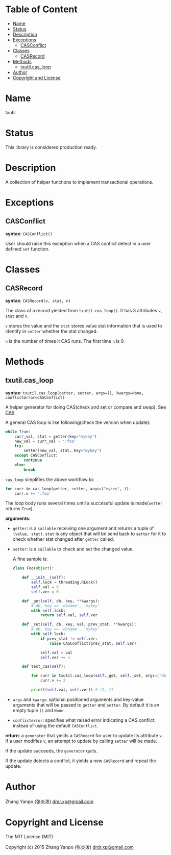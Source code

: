 <!-- START doctoc generated TOC please keep comment here to allow auto update -->
<!-- DON'T EDIT THIS SECTION, INSTEAD RE-RUN doctoc TO UPDATE -->
#   Table of Content

- [Name](#name)
- [Status](#status)
- [Description](#description)
- [Exceptions](#exceptions)
  - [CASConflict](#casconflict)
- [Classes](#classes)
  - [CASRecord](#casrecord)
- [Methods](#methods)
  - [txutil.cas_loop](#txutilcas_loop)
- [Author](#author)
- [Copyright and License](#copyright-and-license)

<!-- END doctoc generated TOC please keep comment here to allow auto update -->


#   Name

txutil

#   Status

This library is considered production ready.

#   Description

A collection of helper functions to implement transactional operations.

#   Exceptions

##  CASConflict

**syntax**:
`CASConflict()`

User should raise this exception when a CAS conflict detect in a user defined
`set` function.


#   Classes

##  CASRecord

**syntax**:
`CASRecord(v, stat, n)`

The class of a record yielded from `txutil.cas_loop()`.
It has 3 attributes `v`, `stat` and `n`.

`v` stores the value and the `stat` stores value stat information that is used
to identify in `setter` whether the stat changed.

`n` is the number of times it CAS runs.
The first time `n` is 0.


#   Methods

##  txutil.cas_loop

**syntax**:
`txutil.cas_loop(getter, setter, args=(), kwargs=None, conflicterror=CASConflict)`

A helper generator for doing CAS(check and set or compare and swap).
See [CAS](https://en.wikipedia.org/wiki/Compare-and-swap)

A general CAS loop is like following(check the version when update):

```python
while True:
    curr_val, stat = getter(key="mykey")
    new_val = curr_val + ':foo'
    try:
        setter(new_val, stat, key="mykey")
    except CASConflict:
        continue
    else:
        break
```

`cas_loop` simplifies the above workflow to:

```python
for curr in cas_loop(getter, setter, args=("mykey", )):
    curr.v += ':foo'
```

The loop body runs several times until a successful update is made(`setter` returns `True`).

**arguments**:

-   `getter`:
    is a `callable` receiving one argument and returns a tuple of `(value, stat)`.
    `stat` is any object that will be send back to `setter` for it to check
    whether stat changed after `getter` called.

-   `setter`:
    is a `callable` to check and set the changed value.



    A fine sample is:

    ```python
    class Foo(object):

        def __init__(self):
            self.lock = threading.RLock()
            self.val = 0
            self.ver = 0

        def _get(self, db, key, **kwargs):
            # db, key == 'dbname', 'mykey'
            with self.lock:
                return self.val, self.ver

        def _set(self, db, key, val, prev_stat, **kwargs):
            # db, key == 'dbname', 'mykey'
            with self.lock:
                if prev_stat != self.ver:
                    raise CASConflict(prev_stat, self.ver)

                self.val = val
                self.ver += 1

        def test_cas(self):

            for curr in txutil.cas_loop(self._get, self._set, args=('dbname', 'mykey', )):
                curr.v += 2

            print((self.val, self.ver)) # (2, 1)
    ```

-   `args` and `kwargs`:
    optional positioned arguments and key-value arguments that will be passed to `getter` and `setter`.
    By default it is an empty tuple `()` and `None`.

-   `conflicterror`:
    specifies what raised error indicating a CAS conflict, instead of using the
    default `CASConflict`.

**return**:
a `generator` that yields a `CASRecord` for user to update its attribute `v`.
If a user modifies `v`, an attempt to update by calling `setter`  will be made.

If the update succeeds, the `generator` quits.

If the update detects a conflict, it yields a new `CASRecord` and repeat the
update.


#   Author

Zhang Yanpo (张炎泼) <drdr.xp@gmail.com>

#   Copyright and License

The MIT License (MIT)

Copyright (c) 2015 Zhang Yanpo (张炎泼) <drdr.xp@gmail.com>

